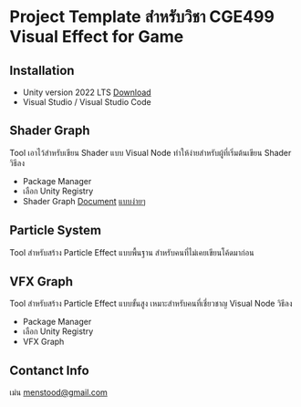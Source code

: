 # Project Template สำหรับวิชา CGE499 Visual Effect for Game

## Installation
- Unity version 2022 LTS [Download](https://unity.com/download)
- Visual Studio / Visual Studio Code
## Shader Graph
Tool เอาไว้สำหรับเขียน Shader แบบ Visual Node ทำให้ง่ายสำหรับผู้ที่เริ่มต้นเขียน Shader
วิธีลง
- Package Manager
- เลือก Unity Registry
- Shader Graph
[Document](https://docs.unity3d.com/Manual/shader-graph.html)
[แบบง่ายๆ](https://github.com/menstood/ShaderGraph)

## Particle System
Tool สำหรับสร้าง Particle Effect แบบพื้นฐาน สำหรับคนที่ไม่เคยเขียนโค้ดมาก่อน
## VFX Graph
Tool สำหรับสร้าง Particle Effect แบบขั้นสูง เหมาะสำหรับคนที่เชี่ยวชาญ Visual Node
วิธีลง
- Package Manager
- เลือก Unity Registry
- VFX Graph
## Contanct Info
เม่น
menstood@gmail.com

